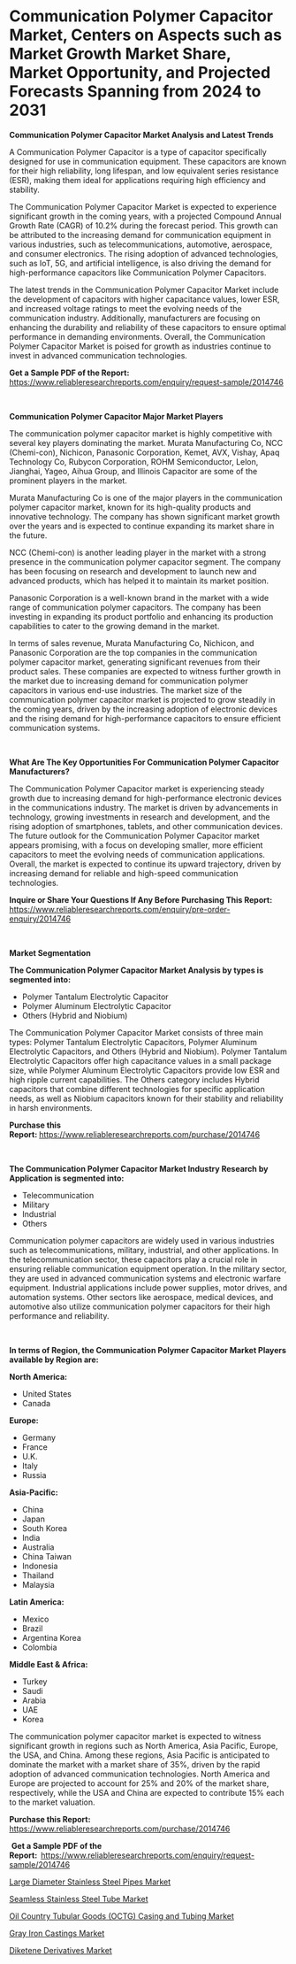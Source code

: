 <p><h1>Communication Polymer Capacitor Market, Centers on Aspects such as Market Growth Market Share, Market Opportunity, and Projected Forecasts Spanning from 2024 to 2031</h1></p><p><strong>Communication Polymer Capacitor Market Analysis and Latest Trends</strong></p>
<p><p>A Communication Polymer Capacitor is a type of capacitor specifically designed for use in communication equipment. These capacitors are known for their high reliability, long lifespan, and low equivalent series resistance (ESR), making them ideal for applications requiring high efficiency and stability.</p><p>The Communication Polymer Capacitor Market is expected to experience significant growth in the coming years, with a projected Compound Annual Growth Rate (CAGR) of 10.2% during the forecast period. This growth can be attributed to the increasing demand for communication equipment in various industries, such as telecommunications, automotive, aerospace, and consumer electronics. The rising adoption of advanced technologies, such as IoT, 5G, and artificial intelligence, is also driving the demand for high-performance capacitors like Communication Polymer Capacitors.</p><p>The latest trends in the Communication Polymer Capacitor Market include the development of capacitors with higher capacitance values, lower ESR, and increased voltage ratings to meet the evolving needs of the communication industry. Additionally, manufacturers are focusing on enhancing the durability and reliability of these capacitors to ensure optimal performance in demanding environments. Overall, the Communication Polymer Capacitor Market is poised for growth as industries continue to invest in advanced communication technologies.</p></p>
<p><strong>Get a Sample PDF of the Report:&nbsp;</strong> <a href="https://www.reliableresearchreports.com/enquiry/request-sample/2014746">https://www.reliableresearchreports.com/enquiry/request-sample/2014746</a></p>
<p>&nbsp;</p>
<p><strong>Communication Polymer Capacitor Major Market Players</strong></p>
<p><p>The communication polymer capacitor market is highly competitive with several key players dominating the market. Murata Manufacturing Co, NCC (Chemi-con), Nichicon, Panasonic Corporation, Kemet, AVX, Vishay, Apaq Technology Co, Rubycon Corporation, ROHM Semiconductor, Lelon, Jianghai, Yageo, Aihua Group, and Illinois Capacitor are some of the prominent players in the market.</p><p>Murata Manufacturing Co is one of the major players in the communication polymer capacitor market, known for its high-quality products and innovative technology. The company has shown significant market growth over the years and is expected to continue expanding its market share in the future.</p><p>NCC (Chemi-con) is another leading player in the market with a strong presence in the communication polymer capacitor segment. The company has been focusing on research and development to launch new and advanced products, which has helped it to maintain its market position.</p><p>Panasonic Corporation is a well-known brand in the market with a wide range of communication polymer capacitors. The company has been investing in expanding its product portfolio and enhancing its production capabilities to cater to the growing demand in the market.</p><p>In terms of sales revenue, Murata Manufacturing Co, Nichicon, and Panasonic Corporation are the top companies in the communication polymer capacitor market, generating significant revenues from their product sales. These companies are expected to witness further growth in the market due to increasing demand for communication polymer capacitors in various end-use industries. The market size of the communication polymer capacitor market is projected to grow steadily in the coming years, driven by the increasing adoption of electronic devices and the rising demand for high-performance capacitors to ensure efficient communication systems.</p></p>
<p>&nbsp;</p>
<p><strong>What Are The Key Opportunities For Communication Polymer Capacitor Manufacturers?</strong></p>
<p><p>The Communication Polymer Capacitor market is experiencing steady growth due to increasing demand for high-performance electronic devices in the communications industry. The market is driven by advancements in technology, growing investments in research and development, and the rising adoption of smartphones, tablets, and other communication devices. The future outlook for the Communication Polymer Capacitor market appears promising, with a focus on developing smaller, more efficient capacitors to meet the evolving needs of communication applications. Overall, the market is expected to continue its upward trajectory, driven by increasing demand for reliable and high-speed communication technologies.</p></p>
<p><strong>Inquire or Share Your Questions If Any Before Purchasing This Report:</strong> <a href="https://www.reliableresearchreports.com/enquiry/pre-order-enquiry/2014746">https://www.reliableresearchreports.com/enquiry/pre-order-enquiry/2014746</a></p>
<p>&nbsp;</p>
<p><strong>Market Segmentation</strong></p>
<p><strong>The Communication Polymer Capacitor Market Analysis by types is segmented into:</strong></p>
<p><ul><li>Polymer Tantalum Electrolytic Capacitor</li><li>Polymer Aluminum Electrolytic Capacitor</li><li>Others (Hybrid and Niobium)</li></ul></p>
<p><p>The Communication Polymer Capacitor Market consists of three main types: Polymer Tantalum Electrolytic Capacitors, Polymer Aluminum Electrolytic Capacitors, and Others (Hybrid and Niobium). Polymer Tantalum Electrolytic Capacitors offer high capacitance values in a small package size, while Polymer Aluminum Electrolytic Capacitors provide low ESR and high ripple current capabilities. The Others category includes Hybrid capacitors that combine different technologies for specific application needs, as well as Niobium capacitors known for their stability and reliability in harsh environments.</p></p>
<p><strong>Purchase this Report:&nbsp;</strong><a href="https://www.reliableresearchreports.com/purchase/2014746">https://www.reliableresearchreports.com/purchase/2014746</a></p>
<p>&nbsp;</p>
<p><strong>The Communication Polymer Capacitor Market Industry Research by Application is segmented into:</strong></p>
<p><ul><li>Telecommunication</li><li>Military</li><li>Industrial</li><li>Others</li></ul></p>
<p><p>Communication polymer capacitors are widely used in various industries such as telecommunications, military, industrial, and other applications. In the telecommunication sector, these capacitors play a crucial role in ensuring reliable communication equipment operation. In the military sector, they are used in advanced communication systems and electronic warfare equipment. Industrial applications include power supplies, motor drives, and automation systems. Other sectors like aerospace, medical devices, and automotive also utilize communication polymer capacitors for their high performance and reliability.</p></p>
<p>&nbsp;</p>
<p><strong>In terms of Region, the Communication Polymer Capacitor Market Players available by Region are:</strong></p>
<p>
    <p> <strong> North America: </strong>
        <ul>
            <li>United States</li>
            <li>Canada</li>
        </ul>
        </p> 
    <p> <strong> Europe: </strong>
        <ul>
            <li>Germany</li>
            <li>France</li>
            <li>U.K.</li>
            <li>Italy</li>
            <li>Russia</li>
        </ul>
        </p> 
    <p> <strong> Asia-Pacific: </strong>
        <ul>
            <li>China</li>
            <li>Japan</li>
            <li>South Korea</li>
            <li>India</li>
            <li>Australia</li>
            <li>China Taiwan</li>
            <li>Indonesia</li>
            <li>Thailand</li>
            <li>Malaysia</li>
        </ul>
        </p> 
    <p> <strong> Latin America: </strong>
        <ul>
            <li>Mexico</li>
            <li>Brazil</li>
            <li>Argentina Korea</li>
            <li>Colombia</li>
        </ul>
        </p> 
    <p> <strong> Middle East & Africa: </strong>
        <ul>
            <li>Turkey</li>
            <li>Saudi</li>
            <li>Arabia</li>
            <li>UAE</li>
            <li>Korea</li>
        </ul>
    </p>
    </p>
<p><p>The communication polymer capacitor market is expected to witness significant growth in regions such as North America, Asia Pacific, Europe, the USA, and China. Among these regions, Asia Pacific is anticipated to dominate the market with a market share of 35%, driven by the rapid adoption of advanced communication technologies. North America and Europe are projected to account for 25% and 20% of the market share, respectively, while the USA and China are expected to contribute 15% each to the market valuation.</p></p>
<p><strong>Purchase this Report: </strong><a href="https://www.reliableresearchreports.com/purchase/2014746">https://www.reliableresearchreports.com/purchase/2014746</a></p>
<p>&nbsp;<strong>Get a Sample PDF of the Report:&nbsp;&nbsp;</strong><a href="https://www.reliableresearchreports.com/enquiry/request-sample/2014746">https://www.reliableresearchreports.com/enquiry/request-sample/2014746</a></p>
<p><strong></strong></p>
<p><p><a href="https://woozy-pyroraptor-a1f.notion.site/Large-Diameter-Stainless-Steel-Pipes-Market-Size-Reflecting-a-Forecast-Till-2031-Market-By-Type-By-cf93dae451c04311859d0d22cfe4a388">Large Diameter Stainless Steel Pipes Market</a></p><p><a href="https://woozy-pyroraptor-a1f.notion.site/Seamless-Stainless-Steel-Tube-Market-with-the-goal-of-estimating-the-market-size-and-future-growth-p-ea42f90b42274ab280fc6d3768ffe405">Seamless Stainless Steel Tube Market</a></p><p><a href="https://rainy-horn-d69.notion.site/Oil-Country-Tubular-Goods-OCTG-Casing-and-Tubing-Market-Research-Report-Provides-thorough-Industry-654a82a01710424f86dc14ca3ffac371">Oil Country Tubular Goods (OCTG) Casing and Tubing Market</a></p><p><a href="https://view.publitas.com/reportprime-1/gray-iron-castings-market-analysis-and-market-size-global-industry-overview-market-segmentation-and-forecast-2024-to-2031/">Gray Iron Castings Market</a></p><p><a href="https://view.publitas.com/reportprime-1/diketene-derivatives-market-size-growing-and-forecasted-for-period-from-2024-2031-and-provides-complete-market-analysis-of-this-market/">Diketene Derivatives Market</a></p></p>